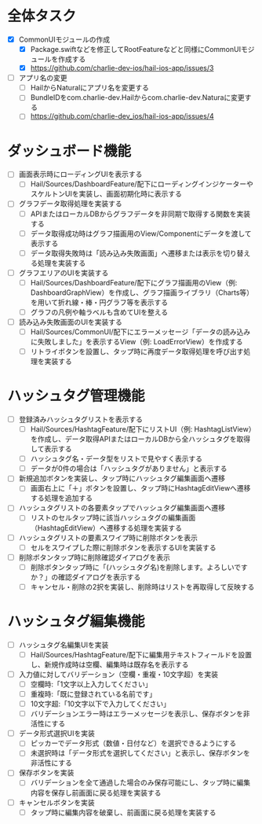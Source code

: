 # 全体タスク
- [x] CommonUIモジュールの作成
  - [x] Package.swiftなどを修正してRootFeatureなどと同様にCommonUIモジュールを作成する
  - [x] https://github.com/charlie-dev-ios/hail-ios-app/issues/3
- [ ] アプリ名の変更
  - [ ] HailからNaturalにアプリ名を変更する
  - [ ] BundleIDをcom.charlie-dev.Hailからcom.charlie-dev.Naturaに変更する
  - [ ] https://github.com/charlie-dev_ios/hail-ios-app/issues/4

# ダッシュボード機能

- [ ] 画面表示時にローディングUIを表示する
  - [ ] Hail/Sources/DashboardFeature/配下にローディングインジケーターやスケルトンUIを実装し、画面初期化時に表示する
- [ ] グラフデータ取得処理を実装する
  - [ ] APIまたはローカルDBからグラフデータを非同期で取得する関数を実装する
  - [ ] データ取得成功時はグラフ描画用のView/Componentにデータを渡して表示する
  - [ ] データ取得失敗時は「読み込み失敗画面」へ遷移または表示を切り替える処理を実装する
- [ ] グラフエリアのUIを実装する
  - [ ] Hail/Sources/DashboardFeature/配下にグラフ描画用のView（例: DashboardGraphView）を作成し、グラフ描画ライブラリ（Charts等）を用いて折れ線・棒・円グラフ等を表示する
  - [ ] グラフの凡例や軸ラベルも含めてUIを整える
- [ ] 読み込み失敗画面のUIを実装する
  - [ ] Hail/Sources/CommonUI/配下にエラーメッセージ「データの読み込みに失敗しました」を表示するView（例: LoadErrorView）を作成する
  - [ ] リトライボタンを設置し、タップ時に再度データ取得処理を呼び出す処理を実装する

# ハッシュタグ管理機能

- [ ] 登録済みハッシュタグリストを表示する
  - [ ] Hail/Sources/HashtagFeature/配下にリストUI（例: HashtagListView）を作成し、データ取得APIまたはローカルDBから全ハッシュタグを取得して表示する
  - [ ] ハッシュタグ名・データ型をリストで見やすく表示する
  - [ ] データが0件の場合は「ハッシュタグがありません」と表示する
- [ ] 新規追加ボタンを実装し、タップ時にハッシュタグ編集画面へ遷移
  - [ ] 画面右上に「＋」ボタンを設置し、タップ時にHashtagEditViewへ遷移する処理を追加する
- [ ] ハッシュタグリストの各要素タップでハッシュタグ編集画面へ遷移
  - [ ] リストのセルタップ時に該当ハッシュタグの編集画面（HashtagEditView）へ遷移する処理を実装する
- [ ] ハッシュタグリストの要素スワイプ時に削除ボタンを表示
  - [ ] セルをスワイプした際に削除ボタンを表示するUIを実装する
- [ ] 削除ボタンタップ時に削除確認ダイアログを表示
  - [ ] 削除ボタンタップ時に「(ハッシュタグ名)を削除します。よろしいですか？」の確認ダイアログを表示する
  - [ ] キャンセル・削除の2択を実装し、削除時はリストを再取得して反映する

# ハッシュタグ編集機能

- [ ] ハッシュタグ名編集UIを実装
  - [ ] Hail/Sources/HashtagFeature/配下に編集用テキストフィールドを設置し、新規作成時は空欄、編集時は既存名を表示する
- [ ] 入力値に対してバリデーション（空欄・重複・10文字超）を実装
  - [ ] 空欄時:「1文字以上入力してください」
  - [ ] 重複時:「既に登録されている名前です」
  - [ ] 10文字超:「10文字以下で入力してください」
  - [ ] バリデーションエラー時はエラーメッセージを表示し、保存ボタンを非活性にする
- [ ] データ形式選択UIを実装
  - [ ] ピッカーでデータ形式（数値・日付など）を選択できるようにする
  - [ ] 未選択時は「データ形式を選択してください」と表示し、保存ボタンを非活性にする
- [ ] 保存ボタンを実装
  - [ ] バリデーションを全て通過した場合のみ保存可能にし、タップ時に編集内容を保存し前画面に戻る処理を実装する
- [ ] キャンセルボタンを実装
  - [ ] タップ時に編集内容を破棄し、前画面に戻る処理を実装する
